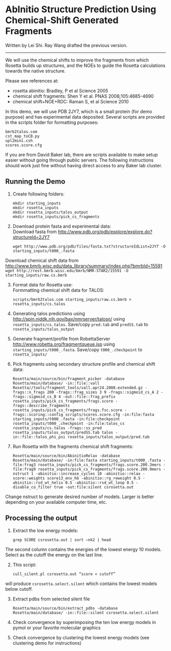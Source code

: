 AbInitio Structure Prediction Using Chemical-Shift Generated Fragments
======================================================================

Written by Lei Shi.
Ray Wang drafted the previous version.

---

We will use the chemical shifts to improve the fragments from which Rosetta builds up structures, and the NOEs to guide the Rosetta calculations towards the native structure.

Please see references at:
* rosetta abinitio: Bradley, P et al Science 2005
* chemical shift fragments: Shen Y et al. PNAS 2008;105:4685-4690
* chemical shift+NOE+RDC: Raman S, et al Science 2010

In this demo, we will use PDB 2JY7, which is a small protein (for demo purpose) and has experimental data deposited. Several scripts are provided in the scripts folder for formatting purposes:

    bmrb2talos.com
    cst_map_toCB.py
    upl2mini.csh
    scores.score.cfg

If you are from David Baker lab, there are scripts available to make setup easier without going through public servers. The following instructions should work just fine without having direct access to any Baker lab cluster.

Running the Demo
----------------
1. Create following folders:
    ```
    mkdir starting_inputs
    mkdir rosetta_inputs
    mkdir rosetta_inputs/talos_output
    mkdir rosetta_inputs/pick_cs_fragments
    ```

2. Download protein fasta and experimental data:  
Download fasta from http://www.pdb.org/pdb/explore/explore.do?structureId=2JY7
    ```
    wget http://www.pdb.org/pdb/files/fasta.txt?structureIdList=2JY7 -O starting_inputs/t000_.fasta
    ```
Download chemical shift data from http://www.bmrb.wisc.edu/data_library/summary/index.php?bmrbId=15591
    ```
    wget http://rest.bmrb.wisc.edu/bmrb/NMR-STAR2/15591 -O starting_inputs/raw.cs.bmrb
    ```

3. Format data for Rosetta use:  
Formmatting chemical shift data for TALOS:
    ```
    scripts/bmrb2talos.com starting_inputs/raw.cs.bmrb > rosetta_inputs/cs.talos
    ```

4. Generating talos predictions using http://spin.niddk.nih.gov/bax/nmrserver/talosn/ using `rosetta_inputs/cs.talos`.
Save/copy `pred.tab` and `predSS.tab` to `rosetta_inputs/talos_output`

5. Generate fragment/profile from RobettaServer http://www.robetta.org/fragmentqueue.jsp using `starting_inputs/t000_.fasta`.
Save/copy `t000_.checkpoint` to `rosetta_inputs/`

6. Pick fragments using secondary structure profile and chemical shift data:
    ```
    Rosetta/main/source/bin/fragment_picker -database Rosetta/main/database/ -in::file::vall Rosetta//tools/fragment_tools/vall.apr24.2008.extended.gz -frags::n_frags 200 -frags::frag_sizes 3 9 -frags::sigmoid_cs_A 2 -frags::sigmoid_cs_B 4 -out::file::frag_prefix rosetta_inputs/pick_cs_fragments/frags.score -frags::describe_fragments rosetta_inputs/pick_cs_fragments/frags.fsc.score -frags::scoring::config scripts/scores.score.cfg -in:file:fasta starting_inputs/t000_.fasta -in:file:checkpoint rosetta_inputs/t000_.checkpoint -in:file:talos_cs rosetta_inputs/cs.talos -frags::ss_pred rosetta_inputs/talos_output/predSS.tab talos -in::file::talos_phi_psi rosetta_inputs/talos_output/pred.tab
    ```

7. Run Rosetta with the fragments chemical shift fragments:
    ```
    Rosetta/main/source/bin/AbinitioRelax -database Rosetta/main/database/ -in:file:fasta starting_inputs/t000_.fasta -file:frag3 rosetta_inputs/pick_cs_fragments/frags.score.200.3mers -file:frag9 rosetta_inputs/pick_cs_fragments/frags.score.200.9mers -nstruct 1 -abinitio::increase_cycles 10 -abinitio::relax -score::weights score13_env_hb -abinitio::rg_reweight 0.5 -abinitio::rsd_wt_helix 0.5 -abinitio::rsd_wt_loop 0.5 -disable_co_filter true -out:file:silent csrosetta.out
    ```
Change nstruct to generate desired number of models. Larger is better depending on your available computer time, etc.

Processing the output
---------------------
1. Extract the low energy models:
    ```
    grep SCORE csrosetta.out | sort –nk2 | head
    ```
The second column contains the energies of the lowest energy 10 models.
Select as the cutoff the energy on the last line.

2. This script:
    ```
    cull_silent.pl csrosetta.out “score < cutoff”
    ```
will produce `csrosetta.select.silent` which contains the lowest models below cutoff.
  
3. Extract pdbs from selected silent file
    ```
    Rosetta/main/source/bin/extract_pdbs -database Rosetta/main/database/ -in::file::silent csrosetta.select.silent
    ```

4. Check convergence by superimposing the ten low energy models in pymol or your favorite molecular graphics

5. Check convergence by clustering the lowest energy models (see clustering demo for instructions)

